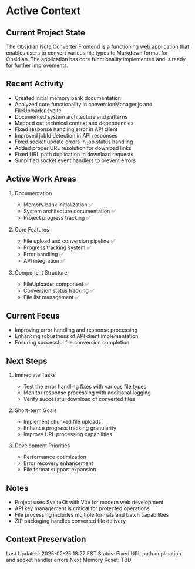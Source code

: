 # Active Context

## Current Project State
The Obsidian Note Converter Frontend is a functioning web application that enables users to convert various file types to Markdown format for Obsidian. The application has core functionality implemented and is ready for further improvements.

## Recent Activity
- Created initial memory bank documentation
- Analyzed core functionality in conversionManager.js and FileUploader.svelte
- Documented system architecture and patterns
- Mapped out technical context and dependencies
- Fixed response handling error in API client
- Improved jobId detection in API responses
- Fixed socket update errors in job status handling
- Added proper URL resolution for download links
- Fixed URL path duplication in download requests
- Simplified socket event handlers to prevent errors

## Active Work Areas
1. Documentation
   - Memory bank initialization ✅
   - System architecture documentation ✅
   - Project progress tracking ✅

2. Core Features
   - File upload and conversion pipeline ✅
   - Progress tracking system ✅
   - Error handling ✅
   - API integration ✅

3. Component Structure
   - FileUploader component ✅
   - Conversion status tracking ✅
   - File list management ✅

## Current Focus
- Improving error handling and response processing
- Enhancing robustness of API client implementation
- Ensuring successful file conversion completion

## Next Steps
1. Immediate Tasks
   - Test the error handling fixes with various file types
   - Monitor response processing with additional logging
   - Verify successful download of converted files

2. Short-term Goals
   - Implement chunked file uploads
   - Enhance progress tracking granularity
   - Improve URL processing capabilities

3. Development Priorities
   - Performance optimization
   - Error recovery enhancement
   - File format support expansion

## Notes
- Project uses SvelteKit with Vite for modern web development
- API key management is critical for protected operations
- File processing includes multiple formats and batch capabilities
- ZIP packaging handles converted file delivery

## Context Preservation
Last Updated: 2025-02-25 18:27 EST
Status: Fixed URL path duplication and socket handler errors
Next Memory Reset: TBD
